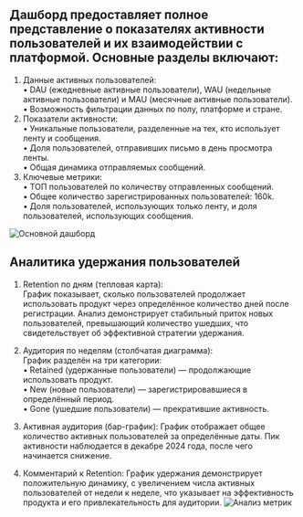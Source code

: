 ## Дашборд предоставляет полное представление о показателях активности пользователей и их взаимодействии с платформой. Основные разделы включают:

1. Данные активных пользователей:    
   • DAU (ежедневные активные пользователи), WAU (недельные активные пользователи) и MAU (месячные активные пользователи).   
   • Возможность фильтрации данных по полу, платформе и стране.     
2. Показатели активности:    
   • Уникальные пользователи, разделенные на тех, кто использует ленту и сообщения.    
   • Доля пользователей, отправивших письмо в день просмотра ленты.    
   • Общая динамика отправляемых сообщений.     
3. Ключевые метрики:    
   • ТОП пользователей по количеству отправленных сообщений.    
   • Общее количество зарегистрированных пользователей: 160k.     
   • Доля пользователей, использующих только ленту, и доля пользователей, использующих сообщения.     

![Основной дашборд](https://github.com/user-attachments/assets/80ef4342-84fd-4fcd-afd6-95029d6e3617)

## Аналитика удержания пользователей

1. Retention по дням (тепловая карта):  
   График показывает, сколько пользователей продолжает использовать продукт через определённое количество дней после регистрации. Анализ демонстрирует стабильный приток новых пользователей, превышающий количество ушедших, что свидетельствует об эффективной стратегии удержания.

2. Аудитория по неделям (столбчатая диаграмма):   
   График разделён на три категории:    
   • Retained (удержанные пользователи) — продолжающие использовать продукт.   
   • New (новые пользователи) — зарегистрировавшиеся в определённый период.       
   • Gone (ушедшие пользователи) — прекратившие активность. 

3. Активная аудитория (бар-график):
   График отображает общее количество активных пользователей за определённые даты. Пик активности наблюдается в декабре 2024 года, после чего начинается снижение.

4. Комментарий к Retention:
   График удержания демонстрирует положительную динамику, с увеличением числа активных пользователей от недели к неделе, что указывает на эффективность продукта и его привлекательность для аудитории.
   ![Анализ метрик](https://github.com/user-attachments/assets/8b8d3cc0-dff8-4538-a1fa-30e5afaa8fe4)
